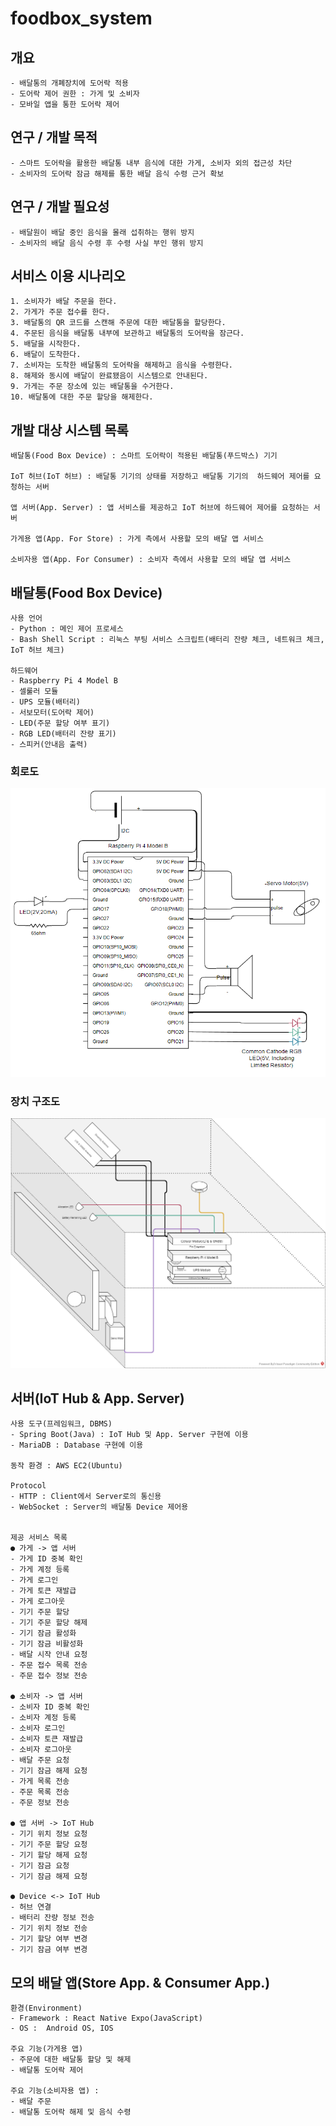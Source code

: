 # foodbox_system

## 개요
	- 배달통의 개폐장치에 도어락 적용
	- 도어락 제어 권한 : 가게 및 소비자
	- 모바일 앱을 통한 도어락 제어

## 연구 / 개발 목적
	- 스마트 도어락을 활용한 배달통 내부 음식에 대한 가게, 소비자 외의 접근성 차단
	- 소비자의 도어락 잠금 해제를 통한 배달 음식 수령 근거 확보

## 연구 / 개발 필요성
	- 배달원이 배달 중인 음식을 몰래 섭취하는 행위 방지
	- 소비자의 배달 음식 수령 후 수령 사실 부인 행위 방지

## 서비스 이용 시나리오
	1. 소비자가 배달 주문을 한다.
	2. 가게가 주문 접수를 한다.
	3. 배달통의 QR 코드를 스캔해 주문에 대한 배달통을 할당한다.
	4. 주문된 음식을 배달통 내부에 보관하고 배달통의 도어락을 잠근다.
	5. 배달을 시작한다.
	6. 배달이 도착한다.
	7. 소비자는 도착한 배달통의 도어락을 해제하고 음식을 수령한다.
	8. 해제와 동시에 배달이 완료됐음이 시스템으로 안내된다.
	9. 가게는 주문 장소에 있는 배달통을 수거한다.
	10. 배달통에 대한 주문 할당을 해제한다.

## 개발 대상 시스템 목록
	배달통(Food Box Device) : 스마트 도어락이 적용된 배달통(푸드박스) 기기

	IoT 허브(IoT 허브) : 배달통 기기의 상태를 저장하고 배달통 기기의  하드웨어 제어를 요청하는 서버

	앱 서버(App. Server) : 앱 서비스를 제공하고 IoT 허브에 하드웨어 제어를 요청하는 서버

	가게용 앱(App. For Store) : 가게 측에서 사용할 모의 배달 앱 서비스

	소비자용 앱(App. For Consumer) : 소비자 측에서 사용할 모의 배달 앱 서비스

## 배달통(Food Box Device)
	사용 언어
	- Python : 메인 제어 프로세스
	- Bash Shell Script : 리눅스 부팅 서비스 스크립트(배터리 잔량 체크, 네트워크 체크, IoT 허브 체크)

	하드웨어
	- Raspberry Pi 4 Model B
	- 셀룰러 모듈
	- UPS 모듈(배터리)
	- 서보모터(도어락 제어) 
	- LED(주문 할당 여부 표기)
	- RGB LED(배터리 잔량 표기)
	- 스피커(안내음 출력)

### 회로도
![회로도](./image/circuit.PNG)

### 장치 구조도
![장치 구조도](image/device_architecture.png)

## 서버(IoT Hub & App. Server)
	사용 도구(프레임워크, DBMS)
	- Spring Boot(Java) : IoT Hub 및 App. Server 구현에 이용
	- MariaDB : Database 구현에 이용
	
	동작 환경 : AWS EC2(Ubuntu)

	Protocol
	- HTTP : Client에서 Server로의 통신용
	- WebSocket : Server의 배달통 Device 제어용
  

	제공 서비스 목록
	● 가게 -> 앱 서버
	- 가게 ID 중복 확인
	- 가게 계정 등록
	- 가게 로그인
	- 가게 토큰 재발급
	- 가게 로그아웃
	- 기기 주문 할당
	- 기기 주문 할당 해제
	- 기기 잠금 활성화
	- 기기 잠금 비활성화
	- 배달 시작 안내 요청
	- 주문 접수 목록 전송
	- 주문 접수 정보 전송

	● 소비자 -> 앱 서버
	- 소비자 ID 중복 확인
	- 소비자 계정 등록
	- 소비자 로그인
	- 소비자 토큰 재발급
	- 소비자 로그아웃
	- 배달 주문 요청
	- 기기 잠금 해제 요청
	- 가게 목록 전송
	- 주문 목록 전송
	- 주문 정보 전송

	● 앱 서버 -> IoT Hub	
	- 기기 위치 정보 요청
	- 기기 주문 할당 요청
	- 기기 할당 해제 요청
	- 기기 잠금 요청
	- 기기 잠금 해제 요청

	● Device <-> IoT Hub
	- 허브 연결
	- 배터리 잔량 정보 전송
	- 기기 위치 정보 전송
	- 기기 할당 여부 변경
	- 기기 잠금 여부 변경


## 모의 배달 앱(Store App. & Consumer App.)
	환경(Environment)
	- Framework : React Native Expo(JavaScript)
	- OS :  Android OS, IOS

	주요 기능(가게용 앱)
	- 주문에 대한 배달통 할당 및 해제
	- 배달통 도어락 제어

	주요 기능(소비자용 앱) :
	- 배달 주문
	- 배달통 도어락 해제 및 음식 수령